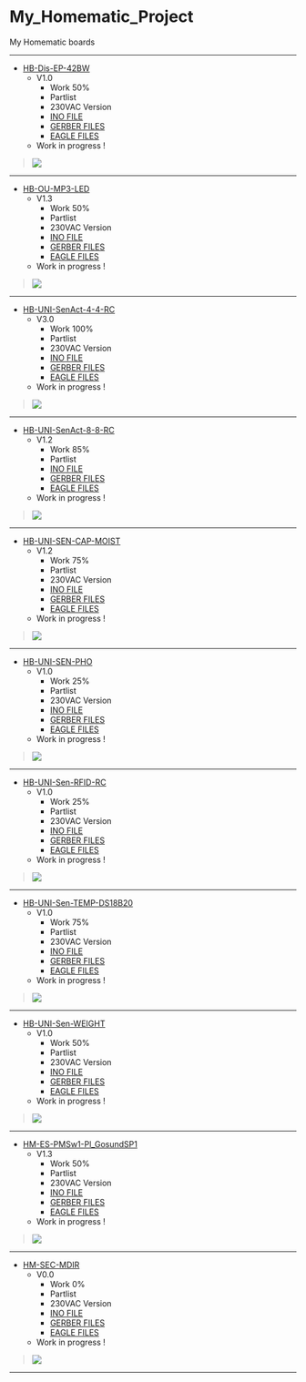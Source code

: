 # My_Homematic_Project

 My Homematic boards

-----------------------------------------------------------------

+ [HB-Dis-EP-42BW](https://github.com/Backkevin/My_Homematic_Project/tree/master/HB-Dis-EP-42BW)
	+ V1.0
		* Work 50%
		* Partlist
		* 230VAC Version
		* [INO FILE](https://github.com/Backkevin/My_Homematic_Project/tree/master/HB-Dis-EP-42BW/INO/HB-Dis-EP-42BW)
		* [GERBER FILES](https://github.com/Backkevin/My_Homematic_Project/tree/master/HB-Dis-EP-42BW/GERBER%20FILES)
		* [EAGLE FILES](https://github.com/Backkevin/My_Homematic_Project/tree/master/HB-Dis-EP-42BW/EAGLE)
	+ Work in progress !
>![](https://github.com/Backkevin/My_Homematic_Project/blob/master/HB-Dis-EP-42BW/IMAGE/Default.jpg)

-----------------------------------------------------------------

+ [HB-OU-MP3-LED](https://github.com/Backkevin/My_Homematic_Project/tree/master/HB-OU-MP3-LED)
	+ V1.3
		* Work 50%
		* Partlist
		* 230VAC Version
		* [INO FILE](https://github.com/Backkevin/My_Homematic_Project/tree/master/HB-OU-MP3-LED/INO/HB-OU-MP3-LED)
		* [GERBER FILES](https://github.com/Backkevin/My_Homematic_Project/tree/master/HB-OU-MP3-LED/GERBER%20FILES)
		* [EAGLE FILES](https://github.com/Backkevin/My_Homematic_Project/tree/master/HB-OU-MP3-LED/EAGLE)
	+ Work in progress !
>![](https://github.com/Backkevin/My_Homematic_Project/blob/master/HB-OU-MP3-LED/IMAGE/Default.jpg)

-----------------------------------------------------------------

+ [HB-UNI-SenAct-4-4-RC](https://github.com/Backkevin/My_Homematic_Project/tree/master/HB-UNI-SenAct-4-4-RC)
	+ V3.0
		* Work 100%
		* Partlist
		* 230VAC Version
		* [INO FILE](https://github.com/Backkevin/My_Homematic_Project/tree/master/HB-UNI-SenAct-4-4-RC/INO/HB-UNI-SenAct-4-4-RC)
		* [GERBER FILES](https://github.com/Backkevin/My_Homematic_Project/tree/master/HB-UNI-SenAct-4-4-RC/GERBER%20FILES)
		* [EAGLE FILES](https://github.com/Backkevin/My_Homematic_Project/tree/master/HB-UNI-SenAct-4-4-RC/EAGLE)
	+ Work in progress !
>![](https://github.com/Backkevin/My_Homematic_Project/blob/master/HB-UNI-SenAct-4-4-RC/IMAGE/Default.jpg)

-----------------------------------------------------------------

+ [HB-UNI-SenAct-8-8-RC](https://github.com/Backkevin/My_Homematic_Project/tree/master/HB-UNI-SenAct-8-8-RC)
	+ V1.2
		* Work 85%
		* Partlist
		* [INO FILE](https://github.com/Backkevin/My_Homematic_Project/tree/master/HB-UNI-SenAct-8-8-RC/INO/HB-UNI-SenAct-8-8-RC)
		* [GERBER FILES](https://github.com/Backkevin/My_Homematic_Project/tree/master/HB-UNI-SenAct-8-8-RC/GERBER%20FILES)
		* [EAGLE FILES](https://github.com/Backkevin/My_Homematic_Project/tree/master/HB-UNI-SenAct-8-8-RC/EAGLE)
	+ Work in progress !
>![](https://github.com/Backkevin/My_Homematic_Project/blob/master/HB-UNI-SenAct-8-8-RC/IMAGE/Default.jpg)

-----------------------------------------------------------------

+ [HB-UNI-SEN-CAP-MOIST](https://github.com/Backkevin/My_Homematic_Project/tree/master/HB-UNI-SEN-CAP-MOIST)
     + V1.2
		* Work 75%
		* Partlist
		* 230VAC Version
		* [INO FILE](https://github.com/Backkevin/My_Homematic_Project/tree/master/HB-UNI-SEN-CAP-MOIST/INO/HB-UNI-SEN-CAP-MOIST)
		* [GERBER FILES](https://github.com/Backkevin/My_Homematic_Project/tree/master/HB-UNI-SEN-CAP-MOIST/GERBER%20FILES)
		* [EAGLE FILES](https://github.com/Backkevin/My_Homematic_Project/tree/master/HB-UNI-SEN-CAP-MOIST/EAGLE)
	+ Work in progress !
>![](https://github.com/Backkevin/My_Homematic_Project/blob/master/HB-UNI-SEN-CAP-MOIST/IMAGE/Default.jpg)

-----------------------------------------------------------------

+ [HB-UNI-SEN-PHO](https://github.com/Backkevin/My_Homematic_Project/tree/master/HB-UNI-SEN-PHO)
	+ V1.0
		* Work 25%
		* Partlist
		* 230VAC Version
		* [INO FILE](https://github.com/Backkevin/My_Homematic_Project/tree/master/HB-UNI-SEN-PHO/INO/HB-UNI-SEN-PHO)
		* [GERBER FILES](https://github.com/Backkevin/My_Homematic_Project/tree/master/HB-UNI-SEN-PHO/GERBER%20FILES)
		* [EAGLE FILES](https://github.com/Backkevin/My_Homematic_Project/tree/master/HB-UNI-SEN-PHO/EAGLE)
	+ Work in progress !
>![](https://github.com/Backkevin/My_Homematic_Project/blob/master/HB-UNI-SEN-PHO/IMAGE/Default.jpg)

-----------------------------------------------------------------

+ [HB-UNI-Sen-RFID-RC](https://github.com/Backkevin/My_Homematic_Project/tree/master/HB-UNI-Sen-RFID-RC)
	+ V1.0
		* Work 25%
		* Partlist
		* 230VAC Version
		* [INO FILE](https://github.com/Backkevin/My_Homematic_Project/tree/master/HB-UNI-Sen-RFID-RC/INO/HB-UNI-Sen-RFID-RC)
		* [GERBER FILES](https://github.com/Backkevin/My_Homematic_Project/tree/master/HB-UNI-Sen-RFID-RC/GERBER%20FILES)
		* [EAGLE FILES](https://github.com/Backkevin/My_Homematic_Project/tree/master/HB-UNI-Sen-RFID-RC/EAGLE)
	+ Work in progress !
>![](https://github.com/Backkevin/My_Homematic_Project/blob/master/HB-UNI-Sen-RFID-RC/IMAGE/Default.jpg)

-----------------------------------------------------------------

+ [HB-UNI-Sen-TEMP-DS18B20](https://github.com/Backkevin/My_Homematic_Project/tree/master/HB-UNI-Sen-TEMP-DS18B20)
	+ V1.0
		* Work 75%
		* Partlist
		* 230VAC Version
		* [INO FILE](https://github.com/Backkevin/My_Homematic_Project/tree/master/HB-UNI-Sen-TEMP-DS18B20/INO/HB-UNI-Sen-TEMP-DS18B20)
		* [GERBER FILES](https://github.com/Backkevin/My_Homematic_Project/tree/master/HB-UNI-Sen-TEMP-DS18B20/GERBER%20FILES)
		* [EAGLE FILES](https://github.com/Backkevin/My_Homematic_Project/tree/master/HB-UNI-Sen-TEMP-DS18B20/EAGLE)
	+ Work in progress !
>![](https://github.com/Backkevin/My_Homematic_Project/blob/master/HB-UNI-Sen-TEMP-DS18B20/IMAGE/Default.jpg)

-----------------------------------------------------------------

+ [HB-UNI-Sen-WEIGHT](https://github.com/Backkevin/My_Homematic_Project/tree/master/HB-UNI-Sen-WEIGHT)
	+ V1.0
		* Work 50%
		* Partlist
		* 230VAC Version
		* [INO FILE](https://github.com/Backkevin/My_Homematic_Project/tree/master/HB-UNI-Sen-WEIGHT/INO/HB-UNI-Sen-WEIGHT)
		* [GERBER FILES](https://github.com/Backkevin/My_Homematic_Project/tree/master/HB-UNI-Sen-WEIGHT/GERBER%20FILES)
		* [EAGLE FILES](https://github.com/Backkevin/My_Homematic_Project/tree/master/HB-UNI-Sen-WEIGHT/EAGLE)
	+ Work in progress !
>![](https://github.com/Backkevin/My_Homematic_Project/blob/master/HB-UNI-Sen-WEIGHT/IMAGE/Default.jpg)

-----------------------------------------------------------------

+ [HM-ES-PMSw1-Pl_GosundSP1](https://github.com/Backkevin/My_Homematic_Project/tree/master/HM-ES-PMSw1-Pl_GosundSP1)
	+ V1.3
		* Work 50%
		* Partlist
		* 230VAC Version
		* [INO FILE](https://github.com/Backkevin/My_Homematic_Project/tree/master/HM-ES-PMSw1-Pl_GosundSP1/INO/HM-ES-PMSw1-Pl_GosundSP1)
		* [GERBER FILES](https://github.com/Backkevin/My_Homematic_Project/tree/master/HM-ES-PMSw1-Pl_GosundSP1/GERBER%20FILES)
		* [EAGLE FILES](https://github.com/Backkevin/My_Homematic_Project/tree/master/HM-ES-PMSw1-Pl_GosundSP1/EAGLE)
	+ Work in progress !
>![](https://github.com/Backkevin/My_Homematic_Project/blob/master/HM-ES-PMSw1-Pl_GosundSP1/IMAGE/Default.jpg)

-----------------------------------------------------------------

+ [HM-SEC-MDIR](https://github.com/Backkevin/My_Homematic_Project/tree/master/HM-SEC-MDIR)
	+ V0.0
		* Work 0%
		* Partlist
		* 230VAC Version
		* [INO FILE](https://github.com/Backkevin/My_Homematic_Project/tree/master/HM-SEC-MDIRINO/HM-SEC-MDIR)
		* [GERBER FILES](https://github.com/Backkevin/My_Homematic_Project/tree/master/HM-SEC-MDIR/GERBER%20FILES)
		* [EAGLE FILES](https://github.com/Backkevin/My_Homematic_Project/tree/master/HM-SEC-MDIR/EAGLE)
	+ Work in progress !
>![](https://github.com/Backkevin/My_Homematic_Project/blob/master/HM-SEC-MDIR/IMAGE/Default.jpg)

-----------------------------------------------------------------

